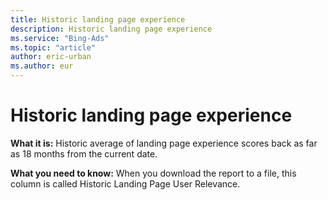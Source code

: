 ```yaml
---
title: Historic landing page experience
description: Historic landing page experience
ms.service: "Bing-Ads"
ms.topic: "article"
author: eric-urban
ms.author: eur
---
```


# Historic landing page experience

**What it is:**     Historic average of landing page experience scores back as far as 18 months from the current date.

**What you need to know:** When you download the report to a file, this column is called Historic Landing Page User Relevance.



